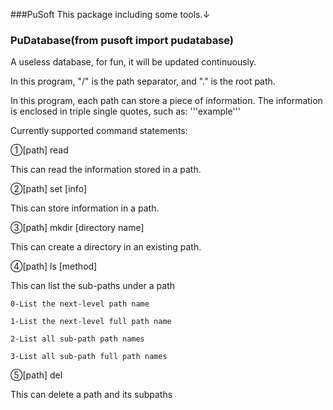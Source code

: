 ###PuSoft
This package including some tools.↓


### PuDatabase(from pusoft import pudatabase)
A useless database, for fun, it will be updated continuously.


In this program, "/" is the path separator, and "." is the root path.

In this program, each path can store a piece of information. The information is enclosed in triple single quotes, such as: '''example'''


Currently supported command statements:

①[path] read

This can read the information stored in a path.

②[path] set [info]

This can store information in a path.

③[path] mkdir [directory name]

This can create a directory in an existing path.

④[path] ls [method]

This can list the sub-paths under a path

	0-List the next-level path name
	
	1-List the next-level full path name
	
	2-List all sub-path path names
	
	3-List all sub-path full path names
	
⑤[path] del

This can delete a path and its subpaths